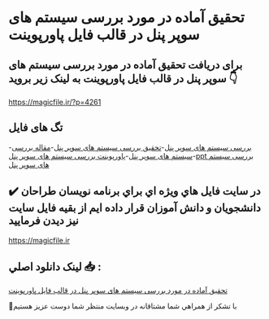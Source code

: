 # تحقیق آماده در مورد بررسی سیستم های سوپر پنل در قالب فایل پاورپوینت

## برای دریافت تحقیق آماده در مورد بررسی سیستم های سوپر پنل در قالب فایل پاورپوینت به لینک زیر بروید 👇

https://magicfile.ir/?p=4261

## تگ های فایل

-[بررسی سیستم های سوپر پنل](https://magicfile.ir/product/%d8%aa%d8%ad%d9%82%db%8c%d9%82-%d8%a8%d8%b1%d8%b1%d8%b3%db%8c-%d8%b3%db%8c%d8%b3%d8%aa%d9%85-%d9%87%d8%a7%db%8c-%d8%b3%d9%88%d9%be%d8%b1-%d9%be%d9%86%d9%84-%d8%af%d8%b1-%d9%be%d8%a7%d9%88%d8%b1%d9%be%d9%88%db%8c%d9%86%d8%aa/)-[تحقیق بررسی سیستم های سوپر پنل](https://magicfile.ir/product/%d8%aa%d8%ad%d9%82%db%8c%d9%82-%d8%a8%d8%b1%d8%b1%d8%b3%db%8c-%d8%b3%db%8c%d8%b3%d8%aa%d9%85-%d9%87%d8%a7%db%8c-%d8%b3%d9%88%d9%be%d8%b1-%d9%be%d9%86%d9%84-%d8%af%d8%b1-%d9%be%d8%a7%d9%88%d8%b1%d9%be%d9%88%db%8c%d9%86%d8%aa/)-[مقاله بررسی سیستم های سوپر پنل](https://magicfile.ir/product/%d8%aa%d8%ad%d9%82%db%8c%d9%82-%d8%a8%d8%b1%d8%b1%d8%b3%db%8c-%d8%b3%db%8c%d8%b3%d8%aa%d9%85-%d9%87%d8%a7%db%8c-%d8%b3%d9%88%d9%be%d8%b1-%d9%be%d9%86%d9%84-%d8%af%d8%b1-%d9%be%d8%a7%d9%88%d8%b1%d9%be%d9%88%db%8c%d9%86%d8%aa/)-[پاورپوینت بررسی سیستم های سوپر پنل](https://magicfile.ir/product/%d8%aa%d8%ad%d9%82%db%8c%d9%82-%d8%a8%d8%b1%d8%b1%d8%b3%db%8c-%d8%b3%db%8c%d8%b3%d8%aa%d9%85-%d9%87%d8%a7%db%8c-%d8%b3%d9%88%d9%be%d8%b1-%d9%be%d9%86%d9%84-%d8%af%d8%b1-%d9%be%d8%a7%d9%88%d8%b1%d9%be%d9%88%db%8c%d9%86%d8%aa/)-[ppt بررسی سیستم های سوپر پنل](https://magicfile.ir/product/%d8%aa%d8%ad%d9%82%db%8c%d9%82-%d8%a8%d8%b1%d8%b1%d8%b3%db%8c-%d8%b3%db%8c%d8%b3%d8%aa%d9%85-%d9%87%d8%a7%db%8c-%d8%b3%d9%88%d9%be%d8%b1-%d9%be%d9%86%d9%84-%d8%af%d8%b1-%d9%be%d8%a7%d9%88%d8%b1%d9%be%d9%88%db%8c%d9%86%d8%aa/)

## ✔️ در سايت فايل هاي ويژه اي براي برنامه نويسان طراحان دانشجويان و دانش آموزان قرار داده ايم از بقيه فايل سايت نيز ديدن فرماييد

https://magicfile.ir


## لينک دانلود اصلي 📥 :

[تحقیق آماده در مورد بررسی سیستم های سوپر پنل در قالب فایل پاورپوینت](https://magicfile.ir/product/%d8%aa%d8%ad%d9%82%db%8c%d9%82-%d8%a8%d8%b1%d8%b1%d8%b3%db%8c-%d8%b3%db%8c%d8%b3%d8%aa%d9%85-%d9%87%d8%a7%db%8c-%d8%b3%d9%88%d9%be%d8%b1-%d9%be%d9%86%d9%84-%d8%af%d8%b1-%d9%be%d8%a7%d9%88%d8%b1%d9%be%d9%88%db%8c%d9%86%d8%aa/) 


🙏با تشکر از همراهي شما مشتاقانه در وبسایت منتظر شما دوست عزیز هستیم

